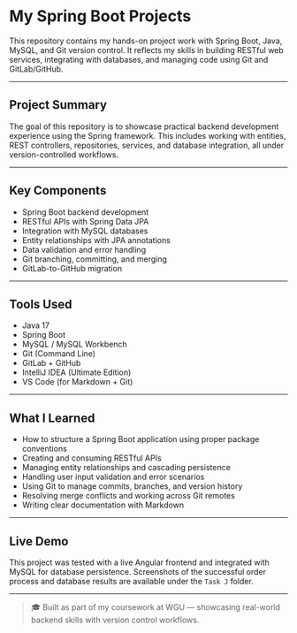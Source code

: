 # My Spring Boot Projects

This repository contains my hands-on project work with Spring Boot, Java, MySQL, and Git version control. It reflects my skills in building RESTful web services, integrating with databases, and managing code using Git and GitLab/GitHub.

---

## Project Summary

The goal of this repository is to showcase practical backend development experience using the Spring framework. This includes working with entities, REST controllers, repositories, services, and database integration, all under version-controlled workflows.

---

## Key Components

- Spring Boot backend development
- RESTful APIs with Spring Data JPA
- Integration with MySQL databases
- Entity relationships with JPA annotations
- Data validation and error handling
- Git branching, committing, and merging
- GitLab-to-GitHub migration

---

## Tools Used

- Java 17
- Spring Boot
- MySQL / MySQL Workbench
- Git (Command Line)
- GitLab + GitHub
- IntelliJ IDEA (Ultimate Edition)
- VS Code (for Markdown + Git)

---

## What I Learned

- How to structure a Spring Boot application using proper package conventions
- Creating and consuming RESTful APIs
- Managing entity relationships and cascading persistence
- Handling user input validation and error scenarios
- Using Git to manage commits, branches, and version history
- Resolving merge conflicts and working across Git remotes
- Writing clear documentation with Markdown

---

## Live Demo

This project was tested with a live Angular frontend and integrated with MySQL for database persistence. Screenshots of the successful order process and database results are available under the `Task J` folder.

---

> 🎓 Built as part of my coursework at WGU — showcasing real-world backend skills with version control workflows.
